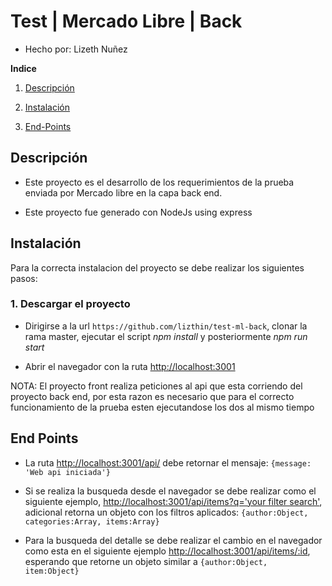 # Test | Mercado Libre | Back

- Hecho por: Lizeth Nuñez

**Indice**

1. [Descripción](#description)

2. [Instalación](#install)

3. [End-Points](#endPoint)


<a id="description"></a>

## Descripción

- Este proyecto es el desarrollo de los requerimientos de la prueba enviada por Mercado libre en la capa back end.

- Este proyecto fue generado con NodeJs using express


<a id="install"></a>

## Instalación

Para la correcta instalacion del proyecto se debe realizar los siguientes pasos:

### 1. Descargar el proyecto

- Dirigirse a la url `https://github.com/lizthin/test-ml-back`, clonar la rama master, ejecutar el script _npm install_ y posteriormente _npm run start_

- Abrir el navegador con la ruta [http://localhost:3001](http://localhost:3001)

NOTA: El proyecto front realiza peticiones al api que esta corriendo del proyecto back end, por esta razon es necesario que para el correcto funcionamiento de la prueba esten ejecutandose los dos al mismo tiempo

<a id="endPoint"></a>

## End Points
-  La ruta [http://localhost:3001/api/](http://localhost:3000/api/)
    debe retornar el mensaje: `{message: 'Web api iniciada'}`

- Si se realiza la busqueda desde el navegador se debe realizar como el siguiente ejemplo, [http://localhost:3001/api/items?q='your filter search'](http://localhost:3001/api/items?q=Iphone11), adicional retorna un objeto con los filtros aplicados: `{author:Object, categories:Array, items:Array}`

- Para la busqueda del detalle se debe realizar el cambio en el navegador como esta en el siguiente ejemplo [http://localhost:3001/api/items/:id](http://localhost:3000/api/items/MLA863083993), esperando que retorne un objeto similar a `{author:Object, item:Object}`
